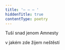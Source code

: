 ```yaml
---
title: '– – – '
hiddenTitle: true
contentType: poetry
---
```


<section>

Tuší snad jenom Amnesty

v jakém zde žijem neštěstí

</section>

